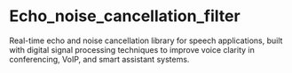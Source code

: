 # Echo_noise_cancellation_filter
Real-time echo and noise cancellation library for speech applications, built with digital signal processing techniques to improve voice clarity in conferencing, VoIP, and smart assistant systems.
